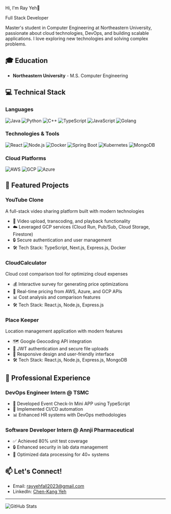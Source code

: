 

Hi, I'm Ray Yeh👋

Full Stack Developer

Master's student in Computer Engineering at Northeastern University, passionate about cloud technologies, DevOps, and building scalable applications. I love exploring new technologies and solving complex problems.

## 🎓 Education
- **Northeastern University** - M.S. Computer Engineering 


## 💻 Technical Stack

### Languages
![Java](https://img.shields.io/badge/-Java-red?style=flat-square&logo=java&logoColor=white)
![Python](https://img.shields.io/badge/-Python-3776AB?style=flat-square&logo=python&logoColor=white)
![C++](https://img.shields.io/badge/-C++-00599C?style=flat-square&logo=c%2B%2B&logoColor=white)
![TypeScript](https://img.shields.io/badge/-TypeScript-007ACC?style=flat-square&logo=typescript&logoColor=white)
![JavaScript](https://img.shields.io/badge/-JavaScript-F7DF1E?style=flat-square&logo=javascript&logoColor=black)
![Golang](https://img.shields.io/badge/-Golang-00ADD8?style=flat-square&logo=go&logoColor=white)

### Technologies & Tools
![React](https://img.shields.io/badge/-React-45b8d8?style=flat-square&logo=react&logoColor=white)
![Node.js](https://img.shields.io/badge/-Node.js-43853d?style=flat-square&logo=Node.js&logoColor=white)
![Docker](https://img.shields.io/badge/-Docker-46a2f1?style=flat-square&logo=docker&logoColor=white)
![Spring Boot](https://img.shields.io/badge/-Spring%20Boot-6DB33F?style=flat-square&logo=spring&logoColor=white)
![Kubernetes](https://img.shields.io/badge/-Kubernetes-326CE5?style=flat-square&logo=kubernetes&logoColor=white)
![MongoDB](https://img.shields.io/badge/-MongoDB-13aa52?style=flat-square&logo=mongodb&logoColor=white)

### Cloud Platforms
![AWS](https://img.shields.io/badge/-AWS-232F3E?style=flat-square&logo=amazon-aws&logoColor=white)
![GCP](https://img.shields.io/badge/-Google%20Cloud-4285F4?style=flat-square&logo=google-cloud&logoColor=white)
![Azure](https://img.shields.io/badge/-Azure-0089D6?style=flat-square&logo=microsoft-azure&logoColor=white)

## 🚀 Featured Projects

### YouTube Clone
A full-stack video sharing platform built with modern technologies
- 🎥 Video upload, transcoding, and playback functionality
- ☁️ Leveraged GCP services (Cloud Run, Pub/Sub, Cloud Storage, Firestore)
- 🔒 Secure authentication and user management
- 🛠️ Tech Stack: TypeScript, Next.js, Express.js, Docker

### CloudCalculator
Cloud cost comparison tool for optimizing cloud expenses
- 💰 Interactive survey for generating price optimizations
- 🔄 Real-time pricing from AWS, Azure, and GCP APIs
- 📊 Cost analysis and comparison features
- 🛠️ Tech Stack: React.js, Node.js, Express.js

### Place Keeper
Location management application with modern features
- 🗺️ Google Geocoding API integration
- 🔐 JWT authentication and secure file uploads
- 📱 Responsive design and user-friendly interface
- 🛠️ Tech Stack: React.js, Node.js, Express.js, MongoDB

## 💼 Professional Experience

### DevOps Engineer Intern @ TSMC
- 🚀 Developed Event Check-In Mini APP using TypeScript
- 🔄 Implemented CI/CD automation
- 📊 Enhanced HR systems with DevOps methodologies

### Software Developer Intern @ Annji Pharmaceutical
- ✅ Achieved 80% unit test coverage
- 🔒 Enhanced security in lab data management
- 🔧 Optimized data processing for 40+ systems

## 📫 Let's Connect!
- Email: rayyehfall2023@gmail.com
- LinkedIn: [Chen-Kang Yeh](https://www.linkedin.com/in/ray881025)

---

![GitHub Stats](https://github-readme-stats.vercel.app/api?username=ray881025&show_icons=true&theme=radical)
